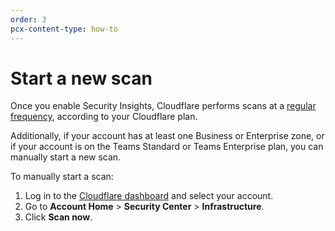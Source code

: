 ```yaml
---
order: 3
pcx-content-type: how-to
---
```


# Start a new scan

Once you enable Security Insights, Cloudflare performs scans at a [regular frequency](/about#scan-frequency), according to your Cloudflare plan.

Additionally, if your account has at least one Business or Enterprise zone, or if your account is on the Teams Standard or Teams Enterprise plan, you can manually start a new scan.

To manually start a scan:

1. Log in to the [Cloudflare dashboard](https://dash.cloudflare.com) and select your account.
1. Go to **Account Home** > **Security Center** > **Infrastructure**.
1. Click **Scan now**.